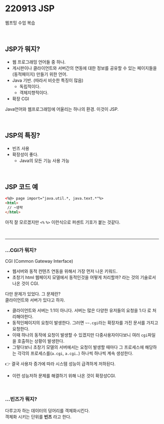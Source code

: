 # 220913 JSP
웹프밍 수업 복습

<br/>

## JSP가 뭐지?
* 웹 프로그래밍 언어들 중 하나.
* 게시판이나 클라이언트와 서버간의 연동에 대한 정보를 공유할 수 있는 페이지들을(동적페이지) 만들기 위한 언어.
* Java 기반. (따라서 비슷한 특징이 많음)
    * 독립적이다.
    * 객체지향적이다.
* 확장 CGI


Java언어와 웹프로그래밍에 어울리는 하나의 환경. 이것이 JSP.


<br/>

## JSP의 특징?
* 빈즈 사용
* 확장성이 좋다.
    * Java의 모든 기능 사용 가능


<br/>

## JSP 코드 예
```html
<%@> page import="java.util.*, java.text.*"%>
<html>
 // ~생략
</html>
```
아직 잘 모르겠지만 `<%` `%>` 이런식으로 퍼센트 기호가 붙는 것같다.


<br/>

---
### ...CGI가 뭐지?
CGI (Common Gateway Interface)
* 웹서버와 동적 컨텐츠 연동을 위해서 가장 먼저 나온 키워드.
* 초창기 html 웹페이지 모델에서 동적인것을 어떻게 처리할까? 라는 것의 기술로서 나온 것이 CGI.

다만 문제가 있었다. 그 문제란?  
클라이언트와 서버가 있다고 하자.
* 클라이언트와 서버는 1:1이 아니다. 서버는 많은 다양한 유저들의 요청을 1:다 로 처리해야한다. 
* 동적인페이지의 요청이 발생한다. 그러면 `~~.cgi`라는 확장자를 가진 문서를 가지고 요청한다.
* 이때 하나의 동작에 요청이 발생할 수 있겠지만 다중사용자이다보니 여러 `cgi`파일을 호출하는 상황이 발생한다. 
* 그렇다보니 초창기 모델의 서버에서는 요청이 발생할 때마다 그 프로세스에 해당하는 각각의 프로세스를(`a.cgi`, `a.cgi`..) 하나씩 하나씩 계속 생성한다.

👉 결국 사용자 증가에 따라 시스템 성능이 급격하게 저하된다.


* 이런 성능저하 문제를 해결하기 위해 나온 것이 확장성CGI.

<br/>

### ...빈즈가 뭐지?
다루고자 하는 데이터의 덩어리를 객체화시킨다.  
객체화 시키는 단위를 **빈즈** 라고 한다.
